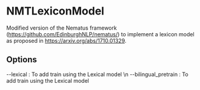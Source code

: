 # NMTLexiconModel

Modified version of the Nematus framework (https://github.com/EdinburghNLP/nematus/) to implement a lexicon model as proposed in https://arxiv.org/abs/1710.01329.

## Options

 --lexical  :  To add train using the Lexical model
 \n
 --bilingual_pretrain  :  To add train using the Lexical model 
